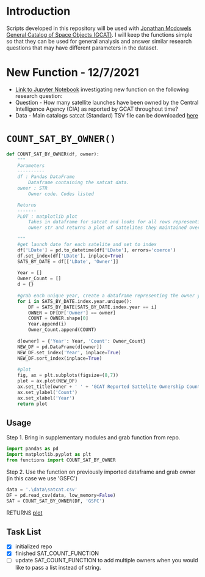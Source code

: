 # Introduction
Scripts developed in this repository will be used with [Jonathan Mcdowels General Catalog of Space Objects (GCAT)](https://planet4589.org/space/gcat/). I will keep the functions simple so that they can be used for general analysis and answer similar research questions that may have different parameters in the dataset.

# New Function - 12/7/2021 
* [Link to Jupyter Notebook](https://github.com/Corey4005/McDowell-GCAT-Scripts-/blob/main/Analysis_1.ipynb) investigating new function on the following research question:
* Question - How many satellite launches have been owned by the Central Intelligence Agency (CIA) as reported by GCAT throughout time? 
* Data - Main catalogs satcat (Standard) TSV file can be downloaded [here](https://planet4589.org/space/gcat/tsv/cat/satcat.tsv)

# ```COUNT_SAT_BY_OWNER()``` 
```Python
def COUNT_SAT_BY_OWNER(df, owner):
    """
    Parameters
    ----------
    df : Pandas DataFrame
        Dataframe containing the satcat data.
    owner : STR
        Owner code. Codes listed 

    Returns
    -------
    PLOT : matplotlib plot
        Takes in dataframe for satcat and looks for all rows representing 
        owner str and returns a plot of sattelites they maintained over time.

    """
    #get launch date for each satelite and set to index
    df['LDate'] = pd.to_datetime(df['LDate'], errors='coerce')
    df.set_index(df['LDate'], inplace=True)
    SATS_BY_DATE = df[['LDate', 'Owner']]
    
    Year = []
    Owner_Count = []
    d = {}
    
    #grab each unique year, create a dataframe representing the owner you wish to analyze. 
    for i in SATS_BY_DATE.index.year.unique():
        DF = SATS_BY_DATE[SATS_BY_DATE.index.year == i]
        OWNER = DF[DF['Owner'] == owner]
        COUNT = OWNER.shape[0]
        Year.append(i)
        Owner_Count.append(COUNT)
    
    d[owner] = {'Year': Year, 'Count': Owner_Count}
    NEW_DF = pd.DataFrame(d[owner])
    NEW_DF.set_index('Year', inplace=True)
    NEW_DF.sort_index(inplace=True)
    
    #plot
    fig, ax = plt.subplots(figsize=(8,7))
    plot = ax.plot(NEW_DF)
    ax.set_title(owner + ' ' + 'GCAT Reported Sattelite Ownership Count by Year')
    ax.set_ylabel('Count')
    ax.set_xlabel('Year')
    return plot
```
## Usage
Step 1. Bring in supplementary modules and grab function from repo.
```Python 
import pandas as pd
import matplotlib.pyplot as plt
from functions import COUNT_SAT_BY_OWNER
```
Step 2. Use the function on previously imported dataframe and grab owner (in this case we use 'GSFC')
```Python
data = '.\data\satcat.csv'
DF = pd.read_csv(data, low_memory=False)
SAT = COUNT_SAT_BY_OWNER(DF, 'GSFC')
```
RETURNS [plot]()

## Task List
* [x] initialized repo
* [x] finished SAT_COUNT_FUNCTION
* [ ] update SAT_COUNT_FUNCTION to add multiple owners when you would like to pass a list instead of string. 

